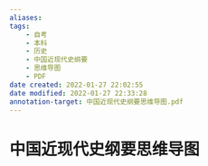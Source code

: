 ```yaml
---
aliases: 
tags: 
    - 自考 
    - 本科 
    - 历史 
    - 中国近现代史纲要 
    - 思维导图
    - PDF
date created: 2022-01-27 22:02:55
date modified: 2022-01-27 22:33:28
annotation-target: 中国近现代史纲要思维导图.pdf
---
```


# 中国近现代史纲要思维导图
